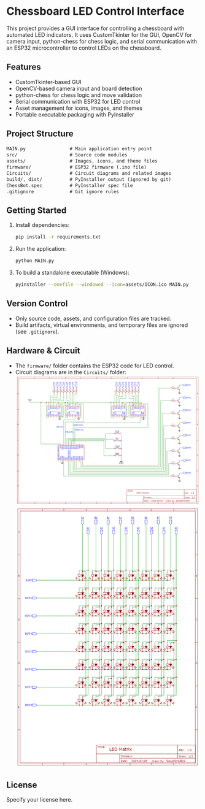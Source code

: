 # Chessboard LED Control Interface

This project provides a GUI interface for controlling a chessboard with automated LED indicators. It uses CustomTkinter for the GUI, OpenCV for camera input, python-chess for chess logic, and serial communication with an ESP32 microcontroller to control LEDs on the chessboard.

## Features
- CustomTkinter-based GUI
- OpenCV-based camera input and board detection
- python-chess for chess logic and move validation
- Serial communication with ESP32 for LED control
- Asset management for icons, images, and themes
- Portable executable packaging with PyInstaller

## Project Structure
```
MAIN.py                # Main application entry point
src/                   # Source code modules
assets/                # Images, icons, and theme files
firmware/              # ESP32 firmware (.ino file)
Circuits/              # Circuit diagrams and related images
build/, dist/          # PyInstaller output (ignored by git)
ChessBot.spec          # PyInstaller spec file
.gitignore             # Git ignore rules
```

## Getting Started
1. Install dependencies:
   ```sh
   pip install -r requirements.txt
   ```
2. Run the application:
   ```sh
   python MAIN.py
   ```
3. To build a standalone executable (Windows):
   ```sh
   pyinstaller --onefile --windowed --icon=assets/ICON.ico MAIN.py
   ```

## Version Control
- Only source code, assets, and configuration files are tracked.
- Build artifacts, virtual environments, and temporary files are ignored (see `.gitignore`).

## Hardware & Circuit
- The `firmware/` folder contains the ESP32 code for LED control.
- Circuit diagrams are in the `Circuits/` folder:
  ![Main Circuit](Circuits/Main.png)
  ![LED Matrix](Circuits/LED_Matrix.png)

## License
Specify your license here.
